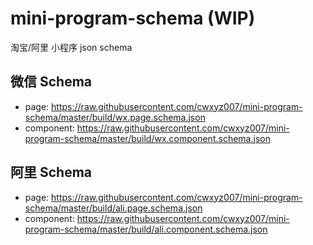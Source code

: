 # mini-program-schema (WIP)

淘宝/阿里 小程序 json schema

## 微信 Schema

-   page: https://raw.githubusercontent.com/cwxyz007/mini-program-schema/master/build/wx.page.schema.json
-   component: https://raw.githubusercontent.com/cwxyz007/mini-program-schema/master/build/wx.component.schema.json

## 阿里 Schema

-   page: https://raw.githubusercontent.com/cwxyz007/mini-program-schema/master/build/ali.page.schema.json
-   component: https://raw.githubusercontent.com/cwxyz007/mini-program-schema/master/build/ali.component.schema.json
